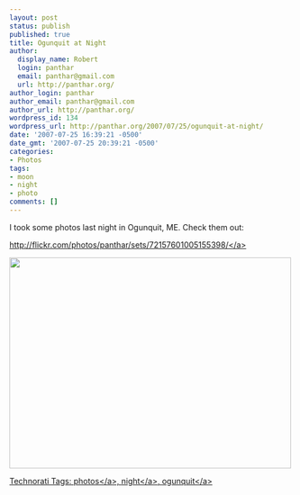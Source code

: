 ```yaml
---
layout: post
status: publish
published: true
title: Ogunquit at Night
author:
  display_name: Robert
  login: panthar
  email: panthar@gmail.com
  url: http://panthar.org/
author_login: panthar
author_email: panthar@gmail.com
author_url: http://panthar.org/
wordpress_id: 134
wordpress_url: http://panthar.org/2007/07/25/ogunquit-at-night/
date: '2007-07-25 16:39:21 -0500'
date_gmt: '2007-07-25 20:39:21 -0500'
categories:
- Photos
tags:
- moon
- night
- photo
comments: []
---
```

<p>I took some photos last night in Ogunquit, ME.  Check them out:</p>
<p><a href="http:&#47;&#47;flickr.com&#47;photos&#47;panthar&#47;sets&#47;72157601005155398&#47;" title="http:&#47;&#47;flickr.com&#47;photos&#47;panthar&#47;sets&#47;72157601005155398&#47;" target="_blank">http:&#47;&#47;flickr.com&#47;photos&#47;panthar&#47;sets&#47;72157601005155398&#47;<&#47;a></p>
<p><img src="http:&#47;&#47;farm2.static.flickr.com&#47;1366&#47;897881483_ee68fe8096.jpg?v=0" height="375" width="500" &#47;></p>
<p>Technorati Tags: <a href="http:&#47;&#47;technorati.com&#47;tag&#47;photos" class="performancingtags" rel="tag">photos<&#47;a>, <a href="http:&#47;&#47;technorati.com&#47;tag&#47;night" class="performancingtags" rel="tag">night<&#47;a>, <a href="http:&#47;&#47;technorati.com&#47;tag&#47;ogunquit" class="performancingtags" rel="tag">ogunquit<&#47;a></p>
